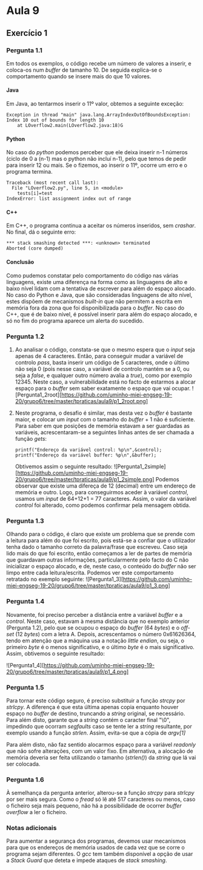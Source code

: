 # Aula 9

## Exercício 1

### Pergunta 1.1

Em todos os exemplos, o código recebe um número de valores a inserir, e coloca-os num _buffer_ de tamanho 10. De seguida explica-se o comportamento quando se insere mais do que 10 valores.

#### Java

Em Java, ao tentarmos inserir o 11º valor, obtemos a seguinte exceção:

```
Exception in thread "main" java.lang.ArrayIndexOutOfBoundsException: Index 10 out of bounds for length 10
	at LOverflow2.main(LOverflow2.java:18)G
```

#### Python

No caso do _python_ podemos perceber que ele deixa inserir n-1 números (ciclo de 0 a (n-1) mas o python não incluí n-1), pelo que temos de pedir para inserir 12 ou mais. Se o fizemos, ao inserir o 11º, ocorre um erro e o programa termina.

```
Traceback (most recent call last):
  File "LOverflow2.py", line 5, in <module>
    tests[i]=test
IndexError: list assignment index out of range

```

#### C++

Em C++, o programa continua a aceitar os números inseridos, sem _crashar_. No final, dá o seguinte erro:

```
*** stack smashing detected ***: <unknown> terminated
Aborted (core dumped)

```

#### Conclusão

Como pudemos constatar pelo comportamento do código nas várias linguagens, existe uma diferença na forma como as linguagens de alto e baixo nível lidam com a tentativa de escrever para além do espaço alocado. No caso do Python e Java, que são consideradas linguagens de alto nível, estes dispõem de mecanismos _built-in_ que não permitem a escrita em memória fora da zona que foi disponibilizada para o _buffer_. No caso do C++, que é de baixo nível, é possível inserir para além do espaço alocado, e só no fim do programa aparece um alerta do sucedido.

### Pergunta 1.2

1.  Ao analisar o código, constata-se que o mesmo espera que o _input_ seja apenas de 4 caracteres. Então, para conseguir mudar a variável de controlo _pass_, basta inserir um código de 5 caracteres, onde o último não seja 0 (pois nesse caso, a variável de controlo mantém se a 0, ou seja a _false_, e qualquer outro número avalia a _true_), como por exemplo 12345. Neste caso, a vulnerabilidade está no facto de estarmos a alocar espaço para o _buffer_ sem saber exatamente o espaço que vai ocupar.
    ![Pergunta1_2root][https://github.com/uminho-miei-engseg-19-20/grupo6/tree/master/tpraticas/aula9/p1_2root.png]

2.  Neste programa, o desafio é similar, mas desta vez o _buffer_ é bastante maior, e colocar um _input_ com o tamanho do _buffer_ + 1 não é suficiente. Para saber em que posições de memória estavam a ser guardadas as variáveis, acrescentaram-se a seguintes linhas antes de ser chamada a função _gets_:

        printf("Endereço da variável control: %p\n",&control);
        printf("Endereço da variável buffer: %p\n",&buffer);

    Obtivemos assim o seguinte resultado:
    ![Pergunta1_2simple][https://github.com/uminho-miei-engseg-19-20/grupo6/tree/master/tpraticas/aula9/p1_2simple.png]
    Podemos observar que existe uma difereça de 12 (decimal) entre um endereço de memória e outro. Logo, para conseguirmos aceder à variável _control_, usamos um _input_ de 64+12+1 = 77 caracteres. Assim, o valor da variável _control_ foi alterado, como podemos confirmar pela mensagem obtida.

### Pergunta 1.3

Olhando para o código, é claro que existe um problema que se prende com a leitura para além do que foi escrito, pois está-se a confiar que o utilizador tenha dado o tamanho correto da palavra/frase que escreveu.
Caso seja lido mais do que foi escrito, então começamos a ler de partes de memória que guardavam outras informações, particularmente pelo facto do C não inicializar o espaço alocado, e de, neste caso, o conteúdo do _buffer_ não ser limpo entre cada leitura/escrita.
Podemos ver este comportamento retratado no exemplo seguinte:
![Pergunta1_3][https://github.com/uminho-miei-engseg-19-20/grupo6/tree/master/tpraticas/aula9/p1_3.png]

### Pergunta 1.4

Novamente, foi preciso perceber a distância entre a variável _buffer_ e a _control_. Neste caso, estavam à mesma distância que no exemplo anterior (Pergunta 1.2), pelo que se ocupou o espaço do _buffer_ (64 _bytes_) e o _off-set_ (12 _bytes_) com a letra A. Depois, acrescentamos o número 0x61626364, tendo em atenção que a máquina usa a notação _little endian_, ou seja, o primeiro _byte_ é o menos significativo, e o último _byte_ é o mais significativo. Assim, obtivemos o seguinte resultado:

![Pergunta1_4][https://github.com/uminho-miei-engseg-19-20/grupo6/tree/master/tpraticas/aula9/p1_4.png]

### Pergunta 1.5

Para tornar este código seguro, é preciso substituir a função _strcpy_ por _strlcpy_. A diferença é que esta última apenas copia enquanto houver espaço no _buffer_ de destino, truncando a _string_ original, se necessário. Para além disto, garante que a _string_ contém o caracter final "\0", impedindo que ocorram _segfaults_ caso se tente ler a _string_ resultante, por exemplo usando a função _strlen_. Assim, evita-se que a cópia de _argv[1]_

Para além disto, não faz sentido alocarmos espaço para a variável _readonly_ que não sofre alterações, com um valor fixo. Em alternativa, a alocação de memória deveria ser feita utilizando o tamanho (_strlen()_) da _string_ que lá vai ser colocada.

### Pergunta 1.6

À semelhança da pergunta anterior, alterou-se a função _strcpy_ para _strlcpy_ por ser mais segura. Como o _fread_ só lê até 517 caracteres ou menos, caso o ficheiro seja mais pequeno, não há a possibilidade de ocorrer _buffer overflow_ a ler o ficheiro.

### Notas adicionais

Para aumentar a segurança dos programas, devemos usar mecanismos para que os endereços de memória usados de cada vez que se corre o programa sejam diferentes.
O _gcc_ tem também disponível a opção de usar a _Stack Guard_ que deteta e impede ataques de _stack smashing_.
